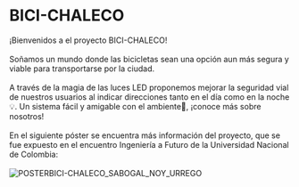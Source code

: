 # BICI-CHALECO
¡Bienvenidos a el proyecto BICI-CHALECO!
<br /> <br />
Soñamos un mundo donde las bicicletas sean una opción aun más segura y viable para transportarse por la ciudad. 
<br /> <br /> 
A través de la magia de las luces LED proponemos mejorar la seguridad vial de nuestros usuarios al indicar direcciones tanto en el día como en la noche💡. Un sistema fácil y amigable con el ambiente🌿, ¡conoce más sobre nosotros!
<br /><br />
En el siguiente póster se encuentra más información del proyecto, que se fue expuesto en el encuentro Ingeniería a Futuro de la Universidad Nacional de Colombia:<br /><br />
![POSTERBICI-CHALECO_SABOGAL_NOY_URREGO](https://github.com/murregoe/BICI-CHALECO/assets/148975109/51bb5deb-f827-47e6-9a62-b1673fe10824)
